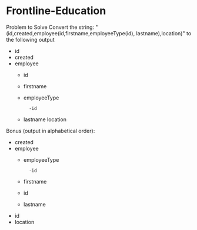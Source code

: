 # Frontline-Education

Problem to Solve
Convert the string: 
"(id,created,employee(id,firstname,employeeType(id), lastname),location)" 
to the following output
- id
- created
- employee
	- id
	- firstname
	- employeeType
	
			-id
	- lastname
location
 
 Bonus (output in alphabetical order):
 - created
- employee
	- employeeType
	
			-id
	- firstname
	- id
	- lastname
- id
- location

